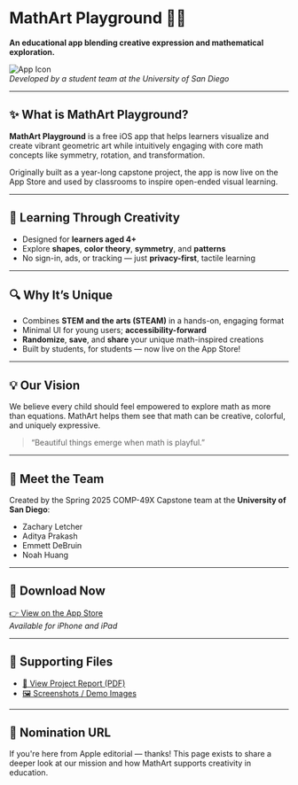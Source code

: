 # MathArt Playground 🎨📐

**An educational app blending creative expression and mathematical exploration.**

![App Icon](link-to-icon-if-available)  
*Developed by a student team at the University of San Diego*

---

## ✨ What is MathArt Playground?

**MathArt Playground** is a free iOS app that helps learners visualize and create vibrant geometric art while intuitively engaging with core math concepts like symmetry, rotation, and transformation.

Originally built as a year-long capstone project, the app is now live on the App Store and used by classrooms to inspire open-ended visual learning.

---

## 🧠 Learning Through Creativity

- Designed for **learners aged 4+**
- Explore **shapes**, **color theory**, **symmetry**, and **patterns**
- No sign-in, ads, or tracking — just **privacy-first**, tactile learning

---

## 🔍 Why It’s Unique

- Combines **STEM and the arts (STEAM)** in a hands-on, engaging format
- Minimal UI for young users; **accessibility-forward**
- **Randomize**, **save**, and **share** your unique math-inspired creations
- Built by students, for students — now live on the App Store!

---

## 💡 Our Vision

We believe every child should feel empowered to explore math as more than equations. MathArt helps them see that math can be creative, colorful, and uniquely expressive.

> “Beautiful things emerge when math is playful.”  

---

## 👥 Meet the Team

Created by the Spring 2025 COMP-49X Capstone team at the **University of San Diego**:

- Zachary Letcher
- Aditya Prakash
- Emmett DeBruin
- Noah Huang

---

## 📲 Download Now

[👉 View on the App Store](https://apps.apple.com/us/app/mathart-playground/id6745572126)  
*Available for iPhone and iPad*

---

## 📁 Supporting Files

- [📄 View Project Report (PDF)](https://github.com/zletcher/mathart-feature-nomination/raw/main/Math-Art-Report.pdf)
- [🖼️ Screenshots / Demo Images](link-to-folder-if-available)

---

## 🔗 Nomination URL

If you're here from Apple editorial — thanks! This page exists to share a deeper look at our mission and how MathArt supports creativity in education.

